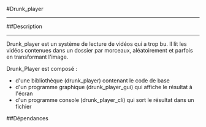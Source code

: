 #Drunk_player
___
##Description
___
Drunk_player est un système de lecture de vidéos qui a trop bu.
Il lit les vidéos contenues dans un dossier par morceaux, aléatoirement et parfois en transformant l'image.

Drunk_Player est composé :

* d'une bibliothèque (drunk_player) contenant le code de base
* d'un programme graphique (drunk_player_gui) qui affiche le résultat à l'écran
* d'un programme console (drunk_player_cli) qui sort le résultat dans un fichier

##Dépendances
